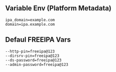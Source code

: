 ## Variable Env (Platform Metadata)

```
ipa_domain=example.com
domain=ipa.example.com
```

## Defaul FREEIPA Vars

```
--http-pin=freeipa@123
--dirsrv-pin=freeipa@123
--ds-password=freeipa@123
--admin-password=freeipa@123
```
